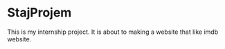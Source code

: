 # StajProjem
This is my internship project. It is about to making a website that like imdb website.
